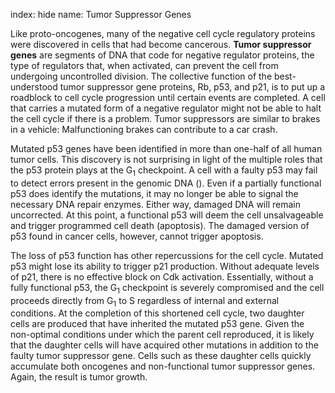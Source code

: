 index: hide
name: Tumor Suppressor Genes

Like proto-oncogenes, many of the negative cell cycle regulatory proteins were discovered in cells that had become cancerous.  **Tumor suppressor genes** are segments of DNA that code for negative regulator proteins, the type of regulators that, when activated, can prevent the cell from undergoing uncontrolled division. The collective function of the best-understood tumor suppressor gene proteins, Rb, p53, and p21, is to put up a roadblock to cell cycle progression until certain events are completed. A cell that carries a mutated form of a negative regulator might not be able to halt the cell cycle if there is a problem. Tumor suppressors are similar to brakes in a vehicle: Malfunctioning brakes can contribute to a car crash.

Mutated p53 genes have been identified in more than one-half of all human tumor cells. This discovery is not surprising in light of the multiple roles that the p53 protein plays at the G<sub>1</sub> checkpoint. A cell with a faulty p53 may fail to detect errors present in the genomic DNA (). Even if a partially functional p53 does identify the mutations, it may no longer be able to signal the necessary DNA repair enzymes. Either way, damaged DNA will remain uncorrected. At this point, a functional p53
will deem the cell unsalvageable and trigger programmed cell death (apoptosis). The damaged version of p53 found in cancer cells, however, cannot trigger apoptosis.

The loss of p53 function has other repercussions for the cell cycle. Mutated p53 might lose its ability to trigger p21 production. Without adequate levels of p21, there is no effective block on Cdk activation. Essentially, without a fully functional p53, the G<sub>1</sub> checkpoint is severely compromised and the cell proceeds directly from G<sub>1</sub> to S regardless of internal and external conditions. At the completion of this shortened cell cycle, two daughter cells are produced that have inherited the mutated p53 gene. Given the non-optimal conditions under which the parent cell reproduced, it is likely that the daughter cells will have acquired other mutations in addition to the faulty tumor suppressor gene. Cells such as these daughter cells quickly accumulate both oncogenes and non-functional tumor suppressor genes. Again, the result is tumor growth.

